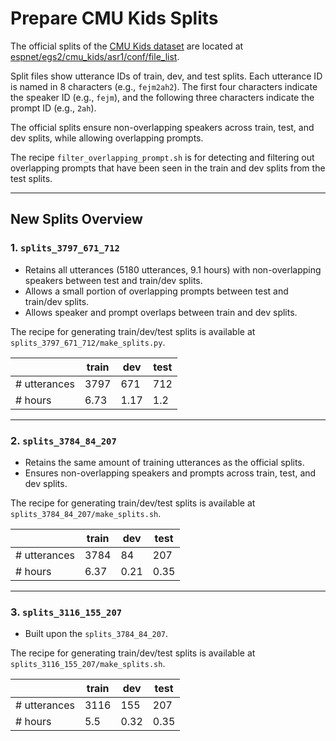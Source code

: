 # Prepare CMU Kids Splits
  
The official splits of the [CMU Kids dataset](https://catalog.ldc.upenn.edu/LDC97S63) are located at [espnet/egs2/cmu_kids/asr1/conf/file_list](https://github.com/espnet/espnet/tree/master/egs2/cmu_kids/asr1/conf/file_list).

Split files show utterance IDs of train, dev, and test splits. Each utterance ID is named in 8 characters (e.g., `fejm2ah2`). The first four characters indicate the speaker ID (e.g., `fejm`), and the following three characters indicate the prompt ID (e.g., `2ah`).

The official splits ensure non-overlapping speakers across train, test, and dev splits, while allowing overlapping prompts.

The recipe `filter_overlapping_prompt.sh` is for detecting and filtering out overlapping prompts that have been seen in the train and dev splits from the test splits.

---

## New Splits Overview

### 1. `splits_3797_671_712`

- Retains all utterances (5180 utterances, 9.1 hours) with non-overlapping speakers between test and train/dev splits.
- Allows a small portion of overlapping prompts between test and train/dev splits.
- Allows speaker and prompt overlaps between train and dev splits.

The recipe for generating train/dev/test splits is available at `splits_3797_671_712/make_splits.py`.

|           | train | dev | test |
|-----------|-------|-----|------|
| # utterances | 3797  | 671 | 712  |
| # hours      | 6.73  | 1.17| 1.2  |

---

### 2. `splits_3784_84_207`

- Retains the same amount of training utterances as the official splits.
- Ensures non-overlapping speakers and prompts across train, test, and dev splits.

The recipe for generating train/dev/test splits is available at `splits_3784_84_207/make_splits.sh`.

|           | train | dev | test |
|-----------|-------|-----|------|
| # utterances | 3784  | 84  | 207  |
| # hours      | 6.37  | 0.21| 0.35 |

---

### 3. `splits_3116_155_207`

- Built upon the `splits_3784_84_207`.

The recipe for generating train/dev/test splits is available at `splits_3116_155_207/make_splits.sh`.

|           | train | dev | test |
|-----------|-------|-----|------|
| # utterances | 3116  | 155 | 207  |
| # hours      | 5.5   | 0.32| 0.35 |

